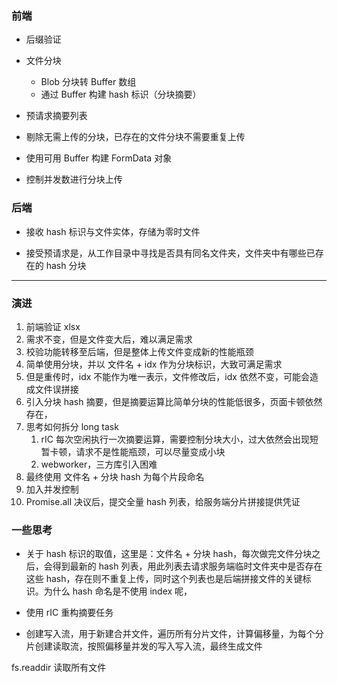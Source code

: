 ### 前端

- 后缀验证

- 文件分块

  - Blob 分块转 Buffer 数组
  - 通过 Buffer 构建 hash 标识（分块摘要）

- 预请求摘要列表

- 剔除无需上传的分块，已存在的文件分块不需要重复上传

- 使用可用 Buffer 构建 FormData 对象

- 控制并发数进行分块上传

### 后端

- 接收 hash 标识与文件实体，存储为零时文件

- 接受预请求是，从工作目录中寻找是否具有同名文件夹，文件夹中有哪些已存在的 hash 分块

---

### 演进

1. 前端验证 xlsx
2. 需求不变，但是文件变大后，难以满足需求
3. 校验功能转移至后端，但是整体上传文件变成新的性能瓶颈
4. 简单使用分块，并以 文件名 + idx 作为分块标识，大致可满足需求
5. 但是重传时，idx 不能作为唯一表示，文件修改后，idx 依然不变，可能会造成文件误拼接
6. 引入分块 hash 摘要，但是摘要运算比简单分块的性能低很多，页面卡顿依然存在，
7. 思考如何拆分 long task
   1. rIC 每次空闲执行一次摘要运算，需要控制分块大小，过大依然会出现短暂卡顿，请求不是性能瓶颈，可以尽量变成小块
   2. webworker，三方库引入困难
8. 最终使用 文件名 + 分块 hash 为每个片段命名
9. 加入并发控制
10. Promise.all 决议后，提交全量 hash 列表，给服务端分片拼接提供凭证

### 一些思考

- 关于 hash 标识的取值，这里是：文件名 + 分块 hash，每次做完文件分块之后，会得到最新的 hash 列表，用此列表去请求服务端临时文件夹中是否存在这些 hash，存在则不重复上传，同时这个列表也是后端拼接文件的关键标识。为什么 hash 命名是不使用 index 呢，

- 使用 rIC 重构摘要任务

- 创建写入流，用于新建合并文件，遍历所有分片文件，计算偏移量，为每个分片创建读取流，按照偏移量并发的写入写入流，最终生成文件

fs.readdir 读取所有文件

<!--
demo
{
    function calc() {
        let sum = 0;
        for (let i = 0; i < 10000; i++) {
        console.log(i);
        sum += i;
        }
        return sum;
    }

    const arr = new Array(6).fill(calc);

    // 原始 upload
    // function upload() {
    //   for (let i = 0; i < arr.length; i++) {
    //     const res = arr[i]();
    //     console.log(res);
    //   }
    // }

    // 改造
    // function upload(idx = 0) {
    //   const calc = arr[idx++];
    //   calc();
    //   if (idx + 1 < arr.length) {
    //     requestIdleCallback(() => upload(idx));
    //   }
    // }

    console.log('start...');
    upload();
    console.log('end...');
} -->

